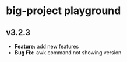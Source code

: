 # big-project playground

## v3.2.3

- **Feature:**  add new features
- **Bug Fix:** awk command not showing version

